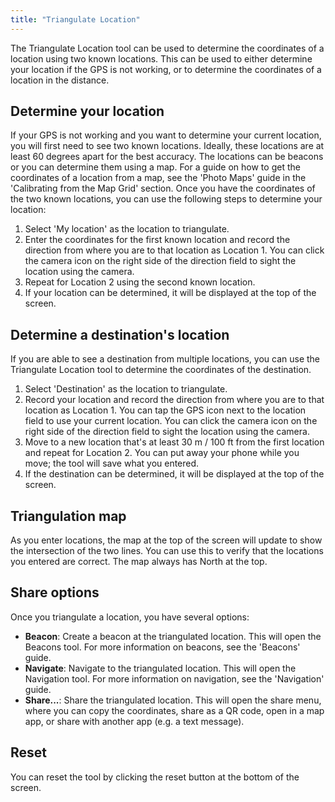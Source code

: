 ```yaml
---
title: "Triangulate Location"
---
```


The Triangulate Location tool can be used to determine the coordinates of a location using two known locations. This can be used to either determine your location if the GPS is not working, or to determine the coordinates of a location in the distance.

## Determine your location
If your GPS is not working and you want to determine your current location, you will first need to see two known locations. Ideally, these locations are at least 60 degrees apart for the best accuracy. The locations can be beacons or you can determine them using a map. For a guide on how to get the coordinates of a location from a map, see the 'Photo Maps' guide in the 'Calibrating from the Map Grid' section. Once you have the coordinates of the two known locations, you can use the following steps to determine your location:

1. Select 'My location' as the location to triangulate.
2. Enter the coordinates for the first known location and record the direction from where you are to that location as Location 1. You can click the camera icon on the right side of the direction field to sight the location using the camera.
3. Repeat for Location 2 using the second known location.
4. If your location can be determined, it will be displayed at the top of the screen.

## Determine a destination's location
If you are able to see a destination from multiple locations, you can use the Triangulate Location tool to determine the coordinates of the destination. 

1. Select 'Destination' as the location to triangulate.
2. Record your location and record the direction from where you are to that location as Location 1. You can tap the GPS icon next to the location field to use your current location. You can click the camera icon on the right side of the direction field to sight the location using the camera.
3. Move to a new location that's at least 30 m / 100 ft from the first location and repeat for Location 2. You can put away your phone while you move; the tool will save what you entered.
5. If the destination can be determined, it will be displayed at the top of the screen.

## Triangulation map
As you enter locations, the map at the top of the screen will update to show the intersection of the two lines. You can use this to verify that the locations you entered are correct. The map always has North at the top.

## Share options
Once you triangulate a location, you have several options:

- **Beacon**: Create a beacon at the triangulated location. This will open the Beacons tool. For more information on beacons, see the 'Beacons' guide.
- **Navigate**: Navigate to the triangulated location. This will open the Navigation tool. For more information on navigation, see the 'Navigation' guide.
- **Share...**: Share the triangulated location. This will open the share menu, where you can copy the coordinates, share as a QR code, open in a map app, or share with another app (e.g. a text message).

## Reset
You can reset the tool by clicking the reset button at the bottom of the screen.
